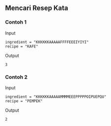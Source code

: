 ## Mencari Resep Kata

### Contoh 1

Input
````
ingredient = "KKKKKKAAAAAFFFFEEEIYIYI"
recipe = "KAFE"
````
Output
````
3
````


### Contoh 2

Input
````
ingredient = "KKKKKKAAAAAMMMMEEEPPPPPOIPUEPQU"
recipe = "PEMPEK"
````
Output
````
2
````